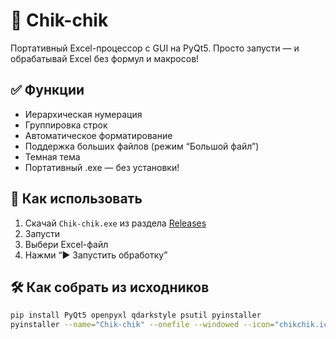 # 🐔 Chik-chik

Портативный Excel-процессор с GUI на PyQt5. Просто запусти — и обрабатывай Excel без формул и макросов!

## ✅ Функции

- Иерархическая нумерация
- Группировка строк
- Автоматическое форматирование
- Поддержка больших файлов (режим “Большой файл”)
- Темная тема
- Портативный .exe — без установки!

## 🚀 Как использовать

1. Скачай `Chik-chik.exe` из раздела [Releases](https://github.com/TimchenkoMI/chik-chik/releases)
2. Запусти
3. Выбери Excel-файл
4. Нажми “▶️ Запустить обработку”

## 🛠️ Как собрать из исходников

```bash
pip install PyQt5 openpyxl qdarkstyle psutil pyinstaller
pyinstaller --name="Chik-chik" --onefile --windowed --icon="chikchik.ico" main.py
